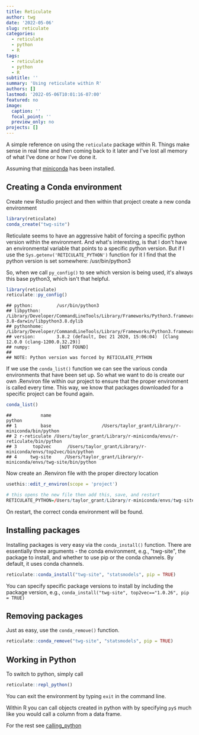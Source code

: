 ```yaml
---
title: Reticulate
author: twg
date: '2022-05-06'
slug: reticulate
categories:
  - reticulate
  - python
  - R
tags:
  - reticulate
  - python
  - R
subtitle: ''
summary: 'Using reticulate within R'
authors: []
lastmod: '2022-05-06T10:01:16-07:00'
featured: no
image:
  caption: ''
  focal_point: ''
  preview_only: no
projects: []
---
```




A simple reference on using the `reticulate` package within R. Things make sense in real time and then coming back to it later and I've lost all memory of what I've done or how I've done it. 

Assuming that [miniconda](https://rstudio.github.io/reticulate/reference/install_miniconda.html) has been installed.  

## Creating a Conda environment

Create new Rstudio project and then within that project create a new conda environment


```r
library(reticulate)
conda_create("twg-site")
```

Reticulate seems to have an aggressive habit of forcing a specific python version within the environment. And what's interesting, is that I don't have an environmental variable that points to a specific python version. But if I use the `Sys.getenv('RETICULATE_PYTHON')` function for it I find that the python version is set somewhere: /usr/bin/python3 

So, when we call `py_config()` to see which version is being used, it's always this base python3, which isn't that helpful.  


```r
library(reticulate)
reticulate::py_config()
```

```
## python:         /usr/bin/python3
## libpython:      /Library/Developer/CommandLineTools/Library/Frameworks/Python3.framework/Versions/3.8/lib/python3.8/config-3.8-darwin/libpython3.8.dylib
## pythonhome:     /Library/Developer/CommandLineTools/Library/Frameworks/Python3.framework/Versions/3.8:/Library/Developer/CommandLineTools/Library/Frameworks/Python3.framework/Versions/3.8
## version:        3.8.2 (default, Dec 21 2020, 15:06:04)  [Clang 12.0.0 (clang-1200.0.32.29)]
## numpy:           [NOT FOUND]
## 
## NOTE: Python version was forced by RETICULATE_PYTHON
```

If we use the `conda_list()` function we can see the various conda environments that have been set up. So what we want to do is create our own .Renviron file within our project to ensure that the proper environment is called every time. This way, we know that packages downloaded for a specific project can be found again.


```r
conda_list()
```

```
##           name                                                               python
## 1         base                   /Users/taylor_grant/Library/r-miniconda/bin/python
## 2 r-reticulate /Users/taylor_grant/Library/r-miniconda/envs/r-reticulate/bin/python
## 3      top2vec      /Users/taylor_grant/Library/r-miniconda/envs/top2vec/bin/python
## 4     twg-site     /Users/taylor_grant/Library/r-miniconda/envs/twg-site/bin/python
```

Now create an .Renviron file with the proper directory location


```r
usethis::edit_r_environ(scope = 'project')

# this opens the new file then add this, save, and restart
RETICULATE_PYTHON=/Users/taylor_grant/Library/r-miniconda/envs/twg-site/bin/python
```

On restart, the correct conda environment will be found. 

## Installing packages 

Installing packages is very easy via the `conda_install()` function. There are essentially three arguments - the conda environment, e.g., "twg-site", the package to install, and whether to use pip or the conda channels. By default, it uses conda channels.



```r
reticulate::conda_install("twg-site", "statsmodels", pip = TRUE)
```

You can specify specific package versions to install by including the package version, e.g., `conda_install("twg-site", top2vec=="1.0.26", pip = TRUE)`

## Removing packages 

Just as easy, use the `conda_remove()` function. 


```r
reticulate::conda_remove("twg-site", "statsmodels", pip = TRUE)
```

## Working in Python 

To switch to python, simply call 


```r
reticulate::repl_python()
```

You can exit the environment by typing `exit` in the command line. 

Within R you can call objects created in python with by specifying `py$` much like you would call a column from a data frame. 

For the rest see [calling_python](https://rstudio.github.io/reticulate/articles/calling_python.html)


